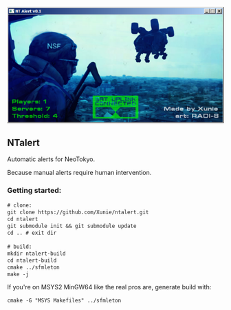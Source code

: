 ![Screenshot of NT Alert v0.1](https://github.com/Xunie/ntalert/blob/master/img/v0.1.png?raw=true)

## NTalert
Automatic alerts for NeoTokyo.

Because manual alerts require human intervention.

### Getting started:
```
# clone:
git clone https://github.com/Xunie/ntalert.git
cd ntalert
git submodule init && git submodule update
cd .. # exit dir

# build:
mkdir ntalert-build
cd ntalert-build
cmake ../sfmleton
make -j
```

If you're on MSYS2 MinGW64 like the real pros are, generate build with:
```
cmake -G "MSYS Makefiles" ../sfmleton
````
